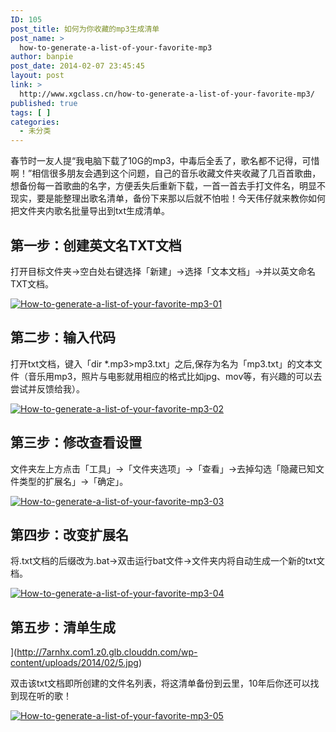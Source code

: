 ```yaml
---
ID: 105
post_title: 如何为你收藏的mp3生成清单
post_name: >
  how-to-generate-a-list-of-your-favorite-mp3
author: banpie
post_date: 2014-02-07 23:45:45
layout: post
link: >
  http://www.xgclass.cn/how-to-generate-a-list-of-your-favorite-mp3/
published: true
tags: [ ]
categories:
  - 未分类
---
```

春节时一友人提“我电脑下载了10G的mp3，中毒后全丢了，歌名都不记得，可惜啊！”相信很多朋友会遇到这个问题，自己的音乐收藏文件夹收藏了几百首歌曲，想备份每一首歌曲的名字，方便丢失后重新下载，一首一首去手打文件名，明显不现实，要是能整理出歌名清单，备份下来那以后就不怕啦！今天伟仔就来教你如何把文件夹内歌名批量导出到txt生成清单。

## 第一步：创建英文名TXT文档

打开目标文件夹->空白处右键选择「新建」->选择「文本文档」->并以英文命名TXT文档。

[![How-to-generate-a-list-of-your-favorite-mp3-01][1]][1]

## 第二步：输入代码

打开txt文档，键入「dir *.mp3>mp3.txt」之后,保存为名为「mp3.txt」的文本文件（音乐用mp3，照片与电影就用相应的格式比如jpg、mov等，有兴趣的可以去尝试并反馈给我）。

[![How-to-generate-a-list-of-your-favorite-mp3-02][2]][2]

## 第三步：修改查看设置

文件夹左上方点击「工具」->「文件夹选项」->「查看」->去掉勾选「隐藏已知文件类型的扩展名」->「确定」。

[![How-to-generate-a-list-of-your-favorite-mp3-03][3]][3]

## 第四步：改变扩展名

将.txt文档的后缀改为.bat->双击运行bat文件->文件夹内将自动生成一个新的txt文档。

[![How-to-generate-a-list-of-your-favorite-mp3-04][4]][4]

## 第五步：清单生成

](http://7arnhx.com1.z0.glb.clouddn.com/wp-content/uploads/2014/02/5.jpg)

双击该txt文档即所创建的文件名列表，将这清单备份到云里，10年后你还可以找到现在听的歌！

[![How-to-generate-a-list-of-your-favorite-mp3-05][5]][5]

 [1]: http://7arnhx.com1.z0.glb.clouddn.com/wp-content/uploads/2014/02/1.jpg
 [2]: http://7arnhx.com1.z0.glb.clouddn.com/wp-content/uploads/2014/02/2.jpg
 [3]: http://7arnhx.com1.z0.glb.clouddn.com/wp-content/uploads/2014/02/3.jpg
 [4]: http://7arnhx.com1.z0.glb.clouddn.com/wp-content/uploads/2014/02/4.jpg
 [5]: http://7arnhx.com1.z0.glb.clouddn.com/wp-content/uploads/2014/02/5.jpg